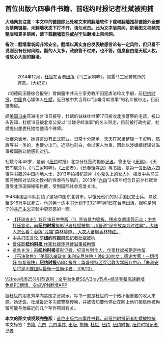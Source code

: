  <h2>首位出版六四事件书籍、前纽约时报记者杜斌被拘捕</h2> <p class="notice"><b>大陆网友注意：本文中的链接除此处和文末的<a href="https://github.com/bannedbook/fanqiang" >翻墙</a>软件下载和<a href="https://github.com/killgcd/justmysocks/blob/master/README.md">翻墙推荐</a>链接外全部为禁网链接，未翻墙状态下打不开，请勿点击。此为文字版禁闻，欲看图文视频完整版和更多禁闻，请下载<a href="https://github.com/bannedbook/fanqiang">翻墙软件或APP</a>后翻墙上禁闻网。</p><p>备注：翻墙看新闻非常安全，翻墙以真实身份发表敏感言论有一定风险，但只看不说则没有任何风险，翻的人太多，政府管不过来，也不管。信息自由是天赋人权，请放心大胆的翻墙。</b></p>  <div class="entry"> <br /> <figure><figcaption class="wp-caption-text">2014年12月，<a href="https://www.bannedbook.org/bnews/tag/%e6%9d%9c%e6%96%8c/" class="st_tag internal_tag" rel="tag" title="标签 杜斌 下的日志">杜斌</a>在香港<a href="https://www.bannedbook.org/bnews/tag/%E5%87%BA%E7%89%88/" class="st_tag internal_tag" rel="tag" title="标签 出版 下的日志">出版</a>《马三家咆哮》，揭露马三家劳教所的罪恶。（大纪元）</figcaption></figure> <p>（明德网田静综合报导）曾揭露中共马三家劳教所囚犯虐法轮功手册，前<a href="https://www.bannedbook.org/bnews/tag/%e7%ba%bd%e7%ba%a6%e6%97%b6%e6%8a%a5/" class="st_tag internal_tag" rel="tag" title="标签 纽约时报 下的日志">纽约时报</a>，<span class='wp_keywordlink_affiliate'><a href="https://www.bannedbook.org/" title="中国" target="_blank">中国</a></span>良心媒体人<span class='wp_keywordlink'><a href="https://www.bannedbook.org/forum10/topic2420.html" title="杜斌" target="_blank">杜斌</a></span>，近日被中共当局以“涉嫌寻衅滋事”的名义被带走，目前被拘留。</p> <p>据<span class='wp_keywordlink'><a href="https://www.bannedbook.org/forum2/topic894.html" title="美国自由的故事" target="_blank">美国自由</a></span>亚洲电台18日报导，杜斌的妹妹杜继荣17日接收北京警察的电话，被口头告知，杜斌16日被北京公安以“涉嫌寻衅滋事”的名义带走，目前被行政拘留，杜斌提出想委托她给他请个律师。</p>  <p>杜继荣表示，她哥哥没有正式职业，日常十分简单，天天在家里整理一下资料，然后写书一类的，也很少出门，近期也剖白，会以家人为重，因此以涉嫌嫌疑谋讨滋事被国防让她感到对抗。</p> <p>杜斌今年48岁，是前《<a href="https://www.bannedbook.org/bnews/tag/%e7%ba%bd%e7%ba%a6/" class="st_tag internal_tag" rel="tag" title="标签 纽约 下的日志">纽约</a>时报》北京分社签约摄影<a href="https://www.bannedbook.org/bnews/tag/%E8%AE%B0%E8%80%85/" class="st_tag internal_tag" rel="tag" title="标签 记者 下的日志">记者</a>，曾出版《<span class='wp_keywordlink'><a href="https://www.bannedbook.org/forum2/topic2874.html" title="杜斌《牙刷》" target="_blank">牙刷</a></span>》，《天安门屠杀》，《马三家咆哮》，《<span class='wp_keywordlink_affiliate'><a href="https://www.bannedbook.org/bnews/weiquan/" title="上访" target="_blank">上访</a></span>者》，《长春饿殍战》等<a href="https://www.bannedbook.org/bnews/tag/%E4%B9%A6%E7%B1%8D/" class="st_tag internal_tag" rel="tag" title="标签 书籍 下的日志">书籍</a>，是第一位出版<span class='wp_keywordlink'><a href="https://www.bannedbook.org/forum2/topic2509.html" title="《中国六四真相》" target="_blank">六四</a></span>事件书籍的中国内地人士，2013年拍摄纪录片《<span class='wp_keywordlink'><a href="https://www.bannedbook.org/forum11/topic2421.html" title="小鬼头上的女人" target="_blank">小鬼头上的女人</a></span>》，揭发中共马三家劳教所对法轮功教材的性虐待与酷刑。2013年“<a href="https://www.bannedbook.org/bnews/tag/%e5%85%ad%e5%9b%9b/" class="st_tag internal_tag" rel="tag" title="标签 六四 下的日志">六四</a>”24周年纪念日前夕杜斌曾遭受北京国保秘密拦截，受到国际社会高度关注。</p>  <p>1948年国会军队封锁了这场中国东北城市，以饿死他们的对手国民党士兵，导致至少16万平民死亡。他的另一边本书计划于2021年1月1日在台湾出版，据称是列宁的<span class='wp_keywordlink'><a href="https://www.bannedbook.org/forum2/topic6177.html" title="《共产主义的终极目的》" target="_blank">共产主义</a></span>实验中更邪恶的一面。</p> <ul class='op-related-articles' title='相关阅读'> <li><a href='https://www.bannedbook.org/bnews/bannedvideo/20201218/1450499.html' target='_blank'>【环球直击】12月18日完整版（1）黑省暴力强拆，残疾女遭凌辱示众；中共打压言论，前<b>纽约时报</b>摄影记者杜斌被拘；川普说“现在放弃为时过早”，大陆人怎么看；台版“龙猫”森林隧道， 大农大富枫香林转红。</a></li> <li><a href='https://www.bannedbook.org/bnews/bannedvideo/20201218/1450419.html' target='_blank'>中共打压言论 前<b>纽约时报</b>摄影记者杜斌被拘</a></li> <li><a href='https://www.bannedbook.org/bnews/ssgc/20201218/1450382.html' target='_blank'>曾任职<b>纽约时报</b> 作家杜斌涉寻衅滋事被拘留</a></li> <li><a href='https://www.bannedbook.org/bnews/weiquan/20201218/1450207.html' target='_blank'>紧急关注&#65306;前<b>纽约时报</b>摄影记者&#12289;纪录片制作人&#12289;作家杜斌被带走拘留</a></li> <li><a href='https://www.bannedbook.org/bnews/bannedvideo/20201207/1443479.html' target='_blank'>《石涛聚焦》「美国选举政变 朱利安尼住院！晚9:30推文：感谢大家！一切很好 恢复很快」<b>纽约时报</b>/ABC 报导：华盛顿特区乔治敦大学医疗中心「朱利安尼将是川普团队最後一位确诊者」（06/12）</a></li> </ul> <p class="texttj"> <a href="https://github.com/bannedbook/fanqiang/wiki/V2ray%E6%9C%BA%E5%9C%BA" target="_blank">V2free机场25%引荐返利：全平台免费SS/V2ray节点+经济套餐高速翻墙</a><br/> <a href="https://github.com/bannedbook/fanqiang/wiki/%E7%A6%81%E9%97%BB%E7%BD%91%E5%AE%89%E5%8D%93%E7%BF%BB%E5%A2%99%E6%96%B0%E9%97%BBAPP" target="_blank">免费PC翻墙、安卓VPN翻墙APP</a></p><p>据杜斌的朋友刘华向美国之音揭示，写书一直是杜斌的一个微小但重要的收入来源。她还说，杜斌最近多次被警察传唤，并被告知要他停止在网上他们相信他被拘留可能与他最近的几个写作项目有关。</p> <a name='sharetosocial'></a>       <div><b>本文的图文或视频完整版</b>：<a href='https://www.bannedbook.org/bnews/comments/20201220/1451219.html'>首位出版六四事件书籍、前纽约时报记者杜斌被拘捕</a></div>  </div><!--END ENTRY--> <div class="postfooter"> <div>本文标签：<a href="https://www.bannedbook.org/bnews/tag/%E4%B9%A6%E7%B1%8D/" rel="tag">书籍</a>, <a href="https://www.bannedbook.org/bnews/tag/%e5%85%ad%e5%9b%9b/" rel="tag">六四</a>, <a href="https://www.bannedbook.org/bnews/tag/%e5%85%ad%e5%9b%9b%e4%ba%8b%e4%bb%b6/" rel="tag">六四事件</a>, <a href="https://www.bannedbook.org/bnews/tag/%E5%87%BA%E7%89%88/" rel="tag">出版</a>, <a href="https://www.bannedbook.org/bnews/tag/%E6%8B%98%E6%8D%95/" rel="tag">拘捕</a>, <a href="https://www.bannedbook.org/bnews/tag/%e6%9d%9c%e6%96%8c/" rel="tag">杜斌</a>, <a href="https://www.bannedbook.org/bnews/tag/%e7%ba%bd%e7%ba%a6/" rel="tag">纽约</a>, <a href="https://www.bannedbook.org/bnews/tag/%e7%ba%bd%e7%ba%a6%e6%97%b6%e6%8a%a5/" rel="tag">纽约时报</a>, <a href="https://www.bannedbook.org/bnews/tag/%e7%ba%bd%e7%ba%a6%e6%97%b6%e6%8a%a5%e8%ae%b0%e8%80%85/" rel="tag">纽约时报记者</a>, <a href="https://www.bannedbook.org/bnews/tag/%E8%AE%B0%E8%80%85/" rel="tag">记者</a></div>  </div><!--END POSTFOOTER--> 